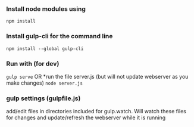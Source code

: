 ### Install node modules using
`npm install`

### Install gulp-cli for the command line
`npm install --global gulp-cli`

### Run with (for dev)
`gulp serve`
OR
*run the file server.js (but will not update webserver as you make changes)
`node server.js`

### gulp settings (gulpfile.js)
add/edit files in directories included for gulp.watch. Will watch these files for changes and update/refresh the webserver while it is running
